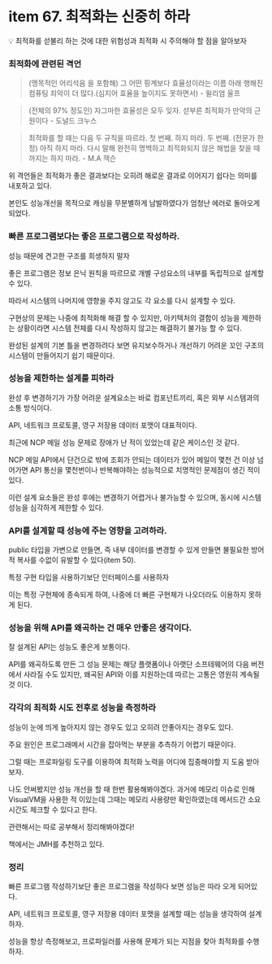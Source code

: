 # item 67. 최적화는 신중히 하라

<aside>
💡 최적화를 섣불리 하는 것에 대한 위험성과 최적화 시 주의해야 할 점을 알아보자

</aside>

### 최적화에 관련된 격언

> (맹목적인 어리석음 을 포함해) 그 어떤 핑계보다 효율성이라는 이름 아래 행해진 컴퓨팅 죄악이 더 많다.(심지어 효율을 높이지도 못하면서) - 윌리엄 울프
> 

> (전체의 97% 정도인) 자그마한 효율성은 모두 잊자. 섣부른 최적화가 만악의 근원이다 - 도널드 크누스
> 

> 최적화를 할 때는 다음 두 규칙을 따르라.
첫 번째. 하지 마라.
두 번째. (전문가 한정) 아직 하지 마라. 다시 말해 완전히 명백하고 최적화되지 않은 해법을 찾을 때 까지는 하지 마라. - M.A 잭슨
> 

위 격언들은 최적화가 좋은 결과보다는 오히려 해로운 결과로 이어지기 쉽다는 의미를 내포하고 있다.

본인도 성능개선을 목적으로 캐싱을 무분별하게 남발하였다가 엄청난 에러로 돌아오게 되었다.

### **빠른 프로그램보다는 좋은 프로그램으로 작성하라.**

성능 때문에 견고한 구조를 희생하지 말자

좋은 프로그램은 정보 은닉 원칙을 따르므로 개별 구성요소의 내부를 독립적으로 설계할 수 있다.

따라서 시스템의 나머지에 영향을 주지 않고도 각 요소를 다시 설계할 수 있다.

구현상의 문제는 나중에 최적화해 해결 할 수 있지만, 아키텍처의 결함이 성능을 제한하는 상황이라면 시스템 전체를 다시 작성하지 않고는 해결하기 불가능 할 수 있다.

완성된 설계의 기본 틀을 변경하려다 보면 유지보수하거나 개선하기 어려운 꼬인 구조의 시스템이 만들어지기 쉽기 때문이다.

### 성능을 제한하는 설계를 피하라

완성 후 변경하기가 가장 어려운 설계요소는 바로 컴포넌트끼리, 혹은 외부 시스템과의 소통 방식이다.

API, 네트워크 프로토콜, 영구 저장용 데이터 포맷이 대표적이다.

최근에 NCP 메일 성능 문제로 장애가 난 적이 있었는데 같은 케이스인 것 같다.

NCP 메일 API에서 단건으로 밖에 조회가 안되는 데이터가 있어 메일이 몇천 건 이상 넘어가면 API 통신을 몇천번이나 반복해야하는 성능적으로 치명적인 문제점이 생긴 적이 있다.

이런 설계 요소들은 완성 후에는 변경하기 어렵거나 불가능할 수 있으며, 동시에 시스템 성능을 심각하게 제한할 수 있다.

### API를 설계할 때 성능에 주는 영향을 고려하라.

public 타입을 가변으로 만들면, 즉 내부 데이터를 변경할 수 있게 만들면 불필요한 방어적 복사를 수없이 유발할 수 있다(item 50).

특정 구현 타입을 사용하기보단 인터페이스를 사용하자

이는 특정 구현체에 종속되게 하여, 나중에 더 빠른 구현체가 나오더라도 이용하지 못하게 된다.

### 성능을 위해 API를 왜곡하는 건 매우 안좋은 생각이다.

잘 설계된 API는 성능도 좋은게 보통이다.

API를 왜곡하도록 만든 그 성능 문제는 해당 플랫폼이나 아랫단 소프테웨어의 다음 버전에서 사라질 수도 있지만, 왜곡된 API와 이를 지원하는데 따르는 고통은 영원히 계속될 것 이다.

### 각각의 최적화 시도 전후로 성능을 측정하라

성능이 눈에 띄게 높아지지 않는 경우도 있고 오히려 안좋아지는 경우도 있다.

주요 원인은 프로그래메서 시간을 잡아먹는 부분을 추측하기 어렵기 때문이다.

그럴 때는 프로파일링 도구를 이용하여 최적화 노력을 어디에 집중해야할 지 도움 받아 보자.

나도 안써봤지만 성능 개선을 할 때 한번 활용해봐야겠다. 과거에 메모리 이슈로 인해 VisualVM을 사용한 적 이있는데 그때는 메모리 사용량만 확인하였는데 메서드간 소요시간도 체크할 수 있다고 한다.

관련해서는 따로 공부해서 정리해봐야겠다!

책에서는 JMH를 추천하고 있다.

### 정리

빠른 프로그램 작성하기보단 좋은 프로그램을 작성하다 보면 성능은 따라 오게 되어있다.

API, 네트워크 프로토콜, 영구 저장용 데이터 포맷을 설계할 때는 성능을 생각하여 설계하자.

성능을 항상 측정해보고, 프로파일러를 사용해 문제가 되는 지점을 찾아 최적화를 수행하자.